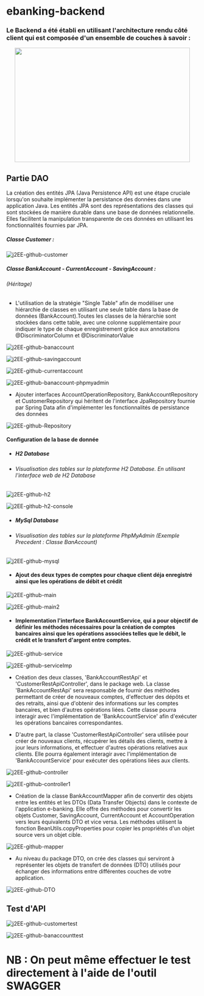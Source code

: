 # ebanking-backend

<h3>Le Backend a été établi en utilisant l'architecture rendu côté client qui est composée d'un ensemble de couches à savoir : </h3>

<p align="center">
  <img width="460" height="300" src="![j2EE-github](https://github.com/Musta1Pha/Ressources/assets/91842692/7a4db306-aee6-4956-9259-124112058eca)
">
</p>

<h2>Partie DAO</h2>
La création des entités JPA (Java Persistence API) est une étape cruciale lorsqu'on souhaite implémenter la persistance des données dans une application Java. Les entités JPA sont des représentations des classes qui sont stockées de manière durable dans une base de données relationnelle. Elles facilitent la manipulation transparente de ces données en utilisant les fonctionnalités fournies par JPA.

<h5>Classe Customer : </h5>

![j2EE-github-customer](https://github.com/Musta1Pha/Ressources/assets/91842692/510b55c1-0ebd-4998-8cda-624759b0ba64)

<h5>Classe BankAccount - CurrentAccount - SavingAccount : <h6>(Héritage)</h6></h5>

- L'utilisation de la stratégie "Single Table" afin de modéliser une hiérarchie de classes en utilisant une seule table dans la base de données (BankAccount).Toutes les classes de la hiérarchie sont stockées dans cette table, avec une colonne supplémentaire pour indiquer le type de chaque enregistrement grâce aux annotations @DiscriminatorColumn et @DiscriminatorValue

![j2EE-github-banaccount](https://github.com/Musta1Pha/Ressources/assets/91842692/347979cb-08fc-4241-bd7f-9a5e028eb25d)

![j2EE-github-savingaccount](https://github.com/Musta1Pha/Ressources/assets/91842692/c538e3e3-3cd4-4c04-8667-5f6058ab6b7e)

![j2EE-github-currentaccount](https://github.com/Musta1Pha/Ressources/assets/91842692/eb71c789-a5e3-485b-8dee-d9d7d9156960)

![j2EE-github-banaccount-phpmyadmin](https://github.com/Musta1Pha/Ressources/assets/91842692/08d0d32a-1279-449f-a34f-d75dd23eb8e8)

- Ajouter interfaces AccountOperationRepository, BankAccountRepository et CustomerRepository qui héritent de l'interface JpaRepository fournie par Spring Data afin d'implémenter les fonctionnalités de persistance des données

![j2EE-github-Repository](https://github.com/Musta1Pha/Ressources/assets/91842692/c868dc80-a52f-4abe-8209-c4ac3c7292bd)

<h4>Configuration de la base de donnée</h4>

- <h5>H2 Database</h5>
- <h6>Visualisation des tables sur la plateforme H2 Database. En utilisant l'interface web de H2 Database</h6>

![j2EE-github-h2](https://github.com/Musta1Pha/Ressources/assets/91842692/c80f624a-d4ff-4f11-8e5c-e968b95b5fcb)

![j2EE-github-h2-console](https://github.com/Musta1Pha/Ressources/assets/91842692/dee84cb2-b1e3-4499-834d-cbde8516168b)

- <h5>MySql Database</h5>
- <h6>Visualisation des tables sur la plateforme PhpMyAdmin (Exemple Precedent : Classe BanAccount)</h6>

![j2EE-github-mysql](https://github.com/Musta1Pha/Ressources/assets/91842692/a81c5b95-4914-450f-806b-6e488c484912)

- <h4>Ajout des deux types de comptes pour chaque client déja enregistré ainsi que les opérations de débit et crédit</h4>

![j2EE-github-main](https://github.com/Musta1Pha/Ressources/assets/91842692/9a9b1991-3737-4145-abcb-b64f2791db5d)

![j2EE-github-main2](https://github.com/Musta1Pha/Ressources/assets/91842692/ebea13d9-989b-4071-8a08-eb0b11e90b8f)

- <h4>Implementation l'interface BankAccountService, qui a pour objectif de définir les méthodes nécessaires pour la création de comptes bancaires ainsi que les opérations associées telles que le débit, le crédit et le transfert d'argent entre comptes.</h4>

![j2EE-github-service](https://github.com/Musta1Pha/Ressources/assets/91842692/9f3fdb5b-6f7f-47cb-9565-8308e931f4f8)

![j2EE-github-serviceImp](https://github.com/Musta1Pha/Ressources/assets/91842692/a526c7d4-7ee8-4699-ab5f-3af2909d35a3)

- Création des deux classes, 'BankAccountRestApi' et 'CustomerRestApiController', dans le package web. La classe 'BankAccountRestApi' sera responsable de fournir des méthodes permettant de créer de nouveaux comptes, d'effectuer des dépôts et des retraits, ainsi que d'obtenir des informations sur les comptes bancaires, et bien d'autres opérations liées. Cette classe pourra interagir avec l'implémentation de 'BankAccountService' afin d'exécuter les opérations bancaires correspondantes.

- D'autre part, la classe 'CustomerRestApiController' sera utilisée pour créer de nouveaux clients, récupérer les détails des clients, mettre à jour leurs informations, et effectuer d'autres opérations relatives aux clients. Elle pourra également interagir avec l'implémentation de 'BankAccountService' pour exécuter des opérations liées aux clients.

![j2EE-github-controller](https://github.com/Musta1Pha/Ressources/assets/91842692/7fa92374-873f-4c77-9adc-5fd1cf62e9c1)

![j2EE-github-controller1](https://github.com/Musta1Pha/Ressources/assets/91842692/f087b461-d13d-4e80-b2f8-700b09599b3b)

- Création de la classe BankAccountMapper afin de convertir des objets entre les entités et les DTOs (Data Transfer Objects) dans le contexte de l'application e-banking. Elle offre des méthodes pour convertir les objets Customer, SavingAccount, CurrentAccount et AccountOperation vers leurs équivalents DTO et vice versa. Les méthodes utilisent la fonction BeanUtils.copyProperties pour copier les propriétés d'un objet source vers un objet cible.

![j2EE-github-mapper](https://github.com/Musta1Pha/Ressources/assets/91842692/bf3181d1-a46e-4945-bb75-ec05f348a44f)

- Au niveau du package DTO, on crée des classes qui serviront à représenter les objets de transfert de données (DTO) utilisés pour échanger des informations entre différentes couches de votre application.

![j2EE-github-DTO](https://github.com/Musta1Pha/Ressources/assets/91842692/6ba76354-6e87-47eb-a5ce-713ef41e65c5)

<h2>Test d'API</h2>

![j2EE-github-customertest](https://github.com/Musta1Pha/Ressources/assets/91842692/9ae3fd1d-8dbc-4758-99cd-e9cf551302d7)

![j2EE-github-banaccounttest](https://github.com/Musta1Pha/Ressources/assets/91842692/1a35a792-7396-4573-a317-27defcf1c861)

<h1> NB : On peut même effectuer le test directement à l'aide de l'outil SWAGGER</h1>
















